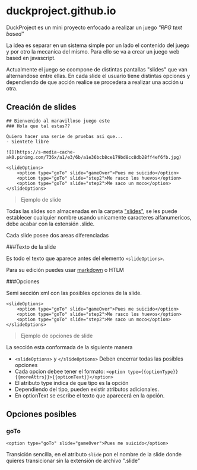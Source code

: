 # duckproject.github.io

DuckProject es un mini proyecto enfocado a realizar un juego *"RPG text based"*

La idea es separar en un sistema simple por un lado el contenido del juego y por otro la mecanica del mismo. Para ello se va a crear un juego web based en javascript.

Actualmente el juego se ccompone de distintas pantallas "slides" que van alternandose entre ellas. En cada slide el usuario tiene distintas opciones y dependiendo de que acción realice se procedera a realizar una acción u otra.

## Creación de slides

```
## Bienvenido al maravilloso juego este
### Hola que tal estas??

Quiero hacer una serie de pruebas asi que...
- Sientete libre

![](https://s-media-cache-ak0.pinimg.com/736x/a1/e3/6b/a1e36bcb8ce179bd8cc8db28ff4ef6fb.jpg)

<slideOptions>
    <option type="goTo" slide="gameOver">Pues me suicido</option>
    <option type="goTo" slide="step2">Me rasco los huevos</option>
    <option type="goTo" slide="step2">Me saco un moco</option>
</slideOptions>
```
> Ejemplo de slide


Todas las slides son almacenadas en la carpeta ["slides"](https://github.com/duckproject/duckproject.github.io/tree/master/slidess), se les puede establecer cualquier nombre usando unicamente caracteres alfanumericos, debe acabar con la extensión .slide.

Cada slide posee dos areas diferenciadas

###Texto de la slide

Es todo el texto que aparece antes del elemento `<slideOptions>`.

Para su edición puedes usar [markdown](https://guides.github.com/features/mastering-markdown/) o HTLM 

###Opciones

Semi sección xml con las posibles opciones de la slide.

```
<slideOptions>
    <option type="goTo" slide="gameOver">Pues me suicido</option>
    <option type="goTo" slide="step2">Me rasco los huevos</option>
    <option type="goTo" slide="step2">Me saco un moco</option>
</slideOptions>
```
>Ejemplo de opciones de slide

La sección esta conformada de la siguiente manera
- `<slideOptions>` y  `</slideOptions>` Deben encerrar todas las posibles opciones
- Cada opcion debee tener el formato: `<option type={{optionType}} {{moreAttrs}}>{{optionText}}</option>`
- El atributo type indica de que tipo es la opción
- Dependiendo del tipo, pueden existir atributos adicionales.
- En optionText se escribe el texto que aparecerá en la opción.


## Opciones posibles

### goTo

```
<option type="goTo" slide="gameOver">Pues me suicido</option>
```

Transición sencilla, en el atributo `slide` pon el nombre de la slide donde quieres transicionar sin la extensión de archivo ".slide"


